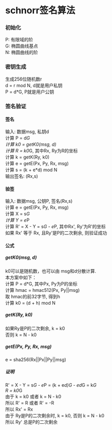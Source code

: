 # schnorr签名算法

### 初始化
P: 有限域的阶 <br>
G: 椭圆曲线基点 <br>
N: 椭圆曲线的阶 <br>

### 密钥生成
生成256位随机数r <br>
d = r mod N, d就是用户私钥 <br>
P = d*G, P就是用户公钥  <br>

### 签名验证
#### 签名
输入: 数据msg, 私钥d <br>
计算 P = d*G <br>
计算 k0 = getK0(msg, d) <br>
计算 R = k0*G, 其中Rx, Ry为R的坐标 <br>
计算 k = getK(Ry, k0) <br>
计算 e = getE(Px, Py, Rx, msg) <br>
计算 s = (k + e*d) mod N <br>
输出签名: (Rx,s)

#### 验签
输入: 数据msg, 公钥P, 签名(Rx,s) <br>
计算 e = getE(Px, Py, Rx, msg) <br>
计算 X = s*G <br>
计算 Y = e*P <br>
计算 R' = X - Y = s*G - e*P, 其中Rx', Ry'为R'的坐标 <br>
如果 Rx' 等于 Rx, 且Ry'是P的二次剩余, 则验证成功 <br>

#### 公式
##### getK0(msg, d)
k0可以是随机数，也可以由 msg和d分散计算. <br>
本方案中如下： <br>
计算 P = d*G, 其中Px, Py为P的坐标 <br>
计算 hmac = hmac512(Px, Py||msg)  <br>
取 hmac的前32字节, 得到h  <br>
计算 k0 = (d + h) mod N <br>

##### getK(Ry, k0)
如果Ry是P的二次剩余, k = k0 <br>
否则 k = N - k0  <br>

##### getE(Px, Py, Rx, msg)
e = sha256(Rx||Px||Py||msg)  <br>

##### 证明
R' = X - Y = s*G - e*P = (k + e*d)*G - e*d*G = k*G  <br>
R = k0*G        <br>
由于 k = k0 或者 k = N - k0 <br>
所以 R' = R 或者 R' = -R <br>
所以 Rx' = Rx <br>
由于 Ry是P的二次剩余时, k = k0, 否则 k = N - k0 <br>
所以 Ry' 总是P的二次剩余 <br>

